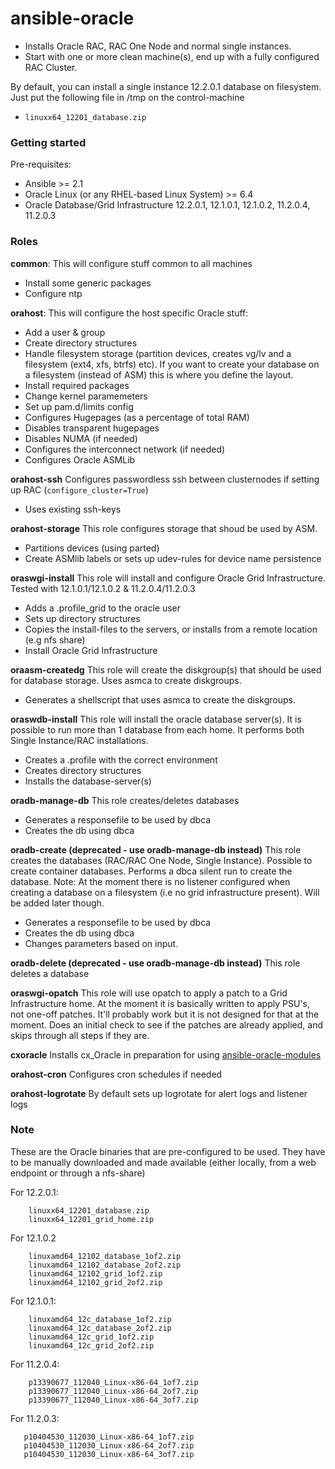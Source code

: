 # ansible-oracle

- Installs Oracle RAC, RAC One Node and normal single instances.
- Start with one or more clean machine(s), end up with a fully configured RAC Cluster.


By default, you can install a single instance 12.2.0.1 database on filesystem. Just put the following file in /tmp on the control-machine

- `linuxx64_12201_database.zip`



### Getting started

Pre-requisites:

- Ansible >= 2.1
- Oracle Linux (or any RHEL-based Linux System) >= 6.4
- Oracle Database/Grid Infrastructure 12.2.0.1, 12.1.0.1, 12.1.0.2, 11.2.0.4, 11.2.0.3


### Roles

**common**:
This will configure stuff common to all machines
- Install some generic packages
- Configure ntp


**orahost**:
This will configure the host specific Oracle stuff:
- Add a user & group
- Create directory structures
- Handle filesystem storage (partition devices, creates vg/lv and a filesystem (ext4, xfs, btrfs) etc). If you want to create your database on a filesystem (instead of ASM) this is where you define the layout.
- Install required packages
- Change kernel paramemeters
- Set up pam.d/limits config
- Configures Hugepages (as a percentage of total RAM)
- Disables transparent hugepages
- Disables NUMA (if needed)
- Configures the interconnect network (if needed)
- Configures Oracle ASMLib


**orahost-ssh**
Configures passwordless ssh between clusternodes if setting up RAC (`configure_cluster=True`)
- Uses existing ssh-keys


**orahost-storage**
This role configures storage that shoud be used by ASM.
- Partitions devices (using parted)
- Create ASMlib labels or sets up udev-rules for device name persistence


**oraswgi-install**
This role will install and configure Oracle Grid Infrastructure. Tested with 12.1.0.1/12.1.0.2 & 11.2.0.4/11.2.0.3
- Adds a .profile_grid to the oracle user
- Sets up directory structures
- Copies the install-files to the servers, or installs from a remote location (e.g nfs share)
- Install Oracle Grid Infrastructure


**oraasm-createdg**
This role will create the diskgroup(s) that should be used for database storage. Uses asmca to create diskgroups.
- Generates a shellscript that uses asmca to create the diskgroups.


**oraswdb-install**
This role will install the oracle database server(s). It is possible to run more than 1 database from each home. It performs both Single Instance/RAC installations.
- Creates a .profile with the correct environment
- Creates directory structures
- Installs the database-server(s)


**oradb-manage-db**
This role creates/deletes databases
- Generates a responsefile to be used by dbca
- Creates the db using dbca


**oradb-create (deprecated - use oradb-manage-db instead)**
This role creates the databases (RAC/RAC One Node, Single Instance). Possible to create container databases. Performs a dbca silent run to create the database.
Note:
At the moment there is no listener configured when creating a database on a filesystem (i.e no grid infrastructure present). Will be added later though.
- Generates a responsefile to be used by dbca
- Creates the db using dbca
- Changes parameters based on input.


**oradb-delete (deprecated - use oradb-manage-db instead)**
This role deletes a database


**oraswgi-opatch**
This role will use opatch to apply a patch to a Grid Infrastructure home. At the moment it is basically written to apply PSU's, not one-off patches. It'll probably work but it is not designed for that at the moment.
Does an initial check to see if the patches are already applied, and skips through all steps if they are.


**cxoracle**
Installs cx_Oracle in preparation for using [ansible-oracle-modules](https://github.com/oravirt/ansible-oracle-module)


**orahost-cron**
Configures cron schedules if needed


**orahost-logrotate**
By default sets up logrotate for alert logs and listener logs



### Note

These are the Oracle binaries that are pre-configured to be used. They have to be manually downloaded and made available (either locally, from a web endpoint or through a nfs-share)

For 12.2.0.1:
```
    linuxx64_12201_database.zip
    linuxx64_12201_grid_home.zip
 ```

For 12.1.0.2
```
    linuxamd64_12102_database_1of2.zip
    linuxamd64_12102_database_2of2.zip
    linuxamd64_12102_grid_1of2.zip
    linuxamd64_12102_grid_2of2.zip
 ```

For 12.1.0.1:
```
    linuxamd64_12c_database_1of2.zip
    linuxamd64_12c_database_2of2.zip
    linuxamd64_12c_grid_1of2.zip
    linuxamd64_12c_grid_2of2.zip
 ```

For 11.2.0.4:
```
    p13390677_112040_Linux-x86-64_1of7.zip
    p13390677_112040_Linux-x86-64_2of7.zip
    p13390677_112040_Linux-x86-64_3of7.zip
 ```

 For 11.2.0.3:
 ```
    p10404530_112030_Linux-x86-64_1of7.zip
    p10404530_112030_Linux-x86-64_2of7.zip
    p10404530_112030_Linux-x86-64_3of7.zip
 ```
